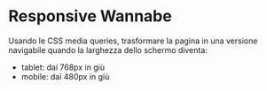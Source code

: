 Responsive Wannabe
===
Usando le CSS media queries, trasformare la pagina in una versione navigabile quando la larghezza dello schermo diventa:
- tablet: dai 768px in giù
- mobile: dai 480px in giù